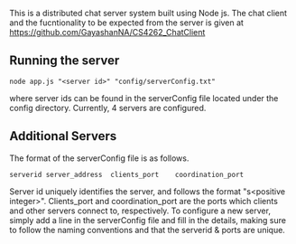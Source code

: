 This is a distributed chat server system built using Node js. The chat client and the fucntionality to be expected from the server is given at https://github.com/GayashanNA/CS4262_ChatClient

## Running the server

```node app.js "<server id>" "config/serverConfig.txt"```

where server ids can be found in the serverConfig file located under the config directory. Currently, 4 servers are configured. 

## Additional Servers

The format of the serverConfig file is as follows.

```serverid	server_address	clients_port	coordination_port```

Server id uniquely identifies the server, and follows the format "s\<positive integer\>". Clients_port and coordination_port are the ports which clients and other servers connect to, respectively. To configure a new server, simply add a line in the serverConfig file and fill in the details, making sure to follow the naming conventions and that the serverid & ports are unique.
